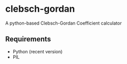 clebsch-gordan
==============

A python-based Clebsch-Gordan Coefficient calculator

## Requirements

- Python (recent version)
- PIL
